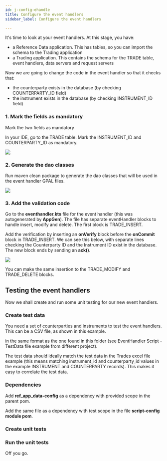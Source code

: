 ```yaml
---
id: j-config-ehandle
title: Configure the event handlers
sidebar_label: Configure the event handlers

---
```

It's time to look at your event handlers. At this stage, you have:

* a Reference Data application. This has tables, so you can import the schema to the Trading application
* a Trading application. This contains the schema for the TRADE table, event handlers, data servers and request servers

Now we are going to change the code in the event handler so that it checks that:

* the counterparty exists in the database (by checking COUNTERPARTY_ID field)
* the instrument exists in the database (by checking INSTRUMENT_ID field)

### 1. Mark the fields as mandatory

Mark the two fields as mandatory

In your IDE, go to the TRADE table. Mark the INSTRUMENT_ID and COUNTERPARTY_ID as mandatory.

![](/img/event-s1.png)

### 2. Generate the dao classes

Run maven clean package to generate the dao classes that will be used in the event handler GPAL files.

![](/img/event-s2.png)

### 3. Add the validation code

Go to the **eventhandler.kts** file for the event handler (this was autogenerated by **AppGen**). The file has separate eventHandler blocks to handle insert, modify and delete. The first block is TRADE_INSERT.

Add the verification by inserting an **onVerify** block before the **onCommit** block in TRADE_INSERT. We can see this below, with separate lines checking the Counterparty ID and the Instrument ID exist in the database. The new block ends by sending an **ack()**.

![](/img/event-s3.png)

You can make the same insertion to the TRADE_MODIFY and TRADE_DELETE blocks.

## Testing the event handlers

Now we shall create and run some unit testing for our new event handlers.

### Create test data

You need a set of counterparties and instruments to test the event handlers. This can be a CSV file, as shown in this example.

in the same format as the one found in this folder (see EventHandler Script - TestData file example from different project). 

The test data should ideally match the test data in the Trades excel file example (this means matching instrument_id and counterparty_id values in the example INSTRUMENT and COUNTERPARTY records). This makes it easy to correlate the test data.

### Dependencies

Add **ref_app_data-config** as a dependency with provided scope in the parent pom.

Add the same file as a dependency with test scope in the file **script-config module pom**.

### Create unit tests

### Run the unit tests

Off you go.